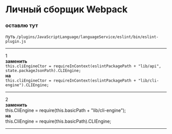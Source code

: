 # Личный сборщик Webpack

### оставлю тут
путь `/plugins/JavaScriptLanguage/languageService/eslint/bin/eslint-plugin.js`

***
1  
**заменить**  
`this.cliEngineCtor = requireInContext(eslintPackagePath + "lib/api", state.packageJsonPath).CLIEngine;`  
**на**  
`this.cliEngineCtor = requireInContext(eslintPackagePath + "lib/cli-engine").CLIEngine;`

***

2  
**заменить**  
this.CliEngine = require(this.basicPath + "lib/cli-engine");  
**на**  
this.CliEngine = require(this.basicPath).CLIEngine;

***


